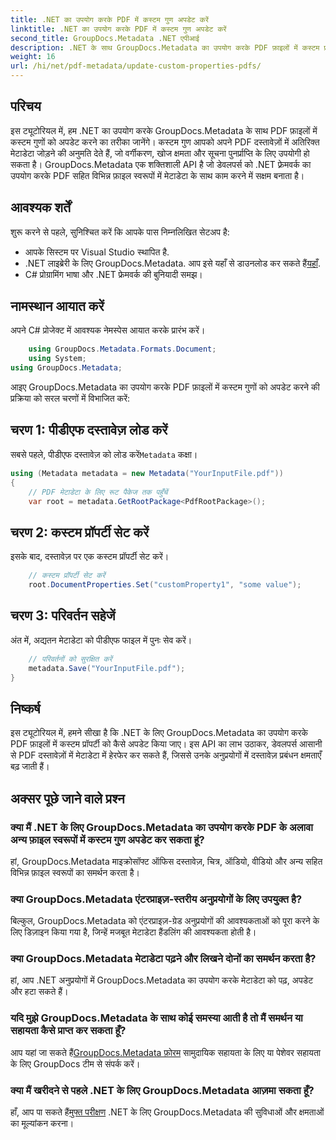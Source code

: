 ```yaml
---
title: .NET का उपयोग करके PDF में कस्टम गुण अपडेट करें
linktitle: .NET का उपयोग करके PDF में कस्टम गुण अपडेट करें
second_title: GroupDocs.Metadata .NET एपीआई
description: .NET के साथ GroupDocs.Metadata का उपयोग करके PDF फ़ाइलों में कस्टम प्रॉपर्टीज़ को अपडेट करना सीखें। PDF मेटाडेटा को कुशलतापूर्वक मैनिपुलेट करने के लिए सरल चरण।
weight: 16
url: /hi/net/pdf-metadata/update-custom-properties-pdfs/
---
```

## परिचय
इस ट्यूटोरियल में, हम .NET का उपयोग करके GroupDocs.Metadata के साथ PDF फ़ाइलों में कस्टम गुणों को अपडेट करने का तरीका जानेंगे। कस्टम गुण आपको अपने PDF दस्तावेज़ों में अतिरिक्त मेटाडेटा जोड़ने की अनुमति देते हैं, जो वर्गीकरण, खोज क्षमता और सूचना पुनर्प्राप्ति के लिए उपयोगी हो सकता है। GroupDocs.Metadata एक शक्तिशाली API है जो डेवलपर्स को .NET फ़्रेमवर्क का उपयोग करके PDF सहित विभिन्न फ़ाइल स्वरूपों में मेटाडेटा के साथ काम करने में सक्षम बनाता है।
## आवश्यक शर्तें
शुरू करने से पहले, सुनिश्चित करें कि आपके पास निम्नलिखित सेटअप है:
- आपके सिस्टम पर Visual Studio स्थापित है.
-  .NET लाइब्रेरी के लिए GroupDocs.Metadata. आप इसे यहाँ से डाउनलोड कर सकते हैं[यहाँ](https://releases.groupdocs.com/metadata/net/).
- C# प्रोग्रामिंग भाषा और .NET फ्रेमवर्क की बुनियादी समझ।

## नामस्थान आयात करें
अपने C# प्रोजेक्ट में आवश्यक नेमस्पेस आयात करके प्रारंभ करें।
```csharp
    using GroupDocs.Metadata.Formats.Document;
    using System;
using GroupDocs.Metadata;
```

आइए GroupDocs.Metadata का उपयोग करके PDF फ़ाइलों में कस्टम गुणों को अपडेट करने की प्रक्रिया को सरल चरणों में विभाजित करें:
## चरण 1: पीडीएफ दस्तावेज़ लोड करें
 सबसे पहले, पीडीएफ दस्तावेज़ को लोड करें`Metadata` कक्षा।
```csharp
using (Metadata metadata = new Metadata("YourInputFile.pdf"))
{
    // PDF मेटाडेटा के लिए रूट पैकेज तक पहुँचें
    var root = metadata.GetRootPackage<PdfRootPackage>();
```
## चरण 2: कस्टम प्रॉपर्टी सेट करें
इसके बाद, दस्तावेज़ पर एक कस्टम प्रॉपर्टी सेट करें।
```csharp
    // कस्टम प्रॉपर्टी सेट करें
    root.DocumentProperties.Set("customProperty1", "some value");
```
## चरण 3: परिवर्तन सहेजें
अंत में, अद्यतन मेटाडेटा को पीडीएफ फाइल में पुनः सेव करें।
```csharp
    // परिवर्तनों को सुरक्षित करें
    metadata.Save("YourInputFile.pdf");
}
```

## निष्कर्ष
इस ट्यूटोरियल में, हमने सीखा है कि .NET के लिए GroupDocs.Metadata का उपयोग करके PDF फ़ाइलों में कस्टम प्रॉपर्टी को कैसे अपडेट किया जाए। इस API का लाभ उठाकर, डेवलपर्स आसानी से PDF दस्तावेज़ों में मेटाडेटा में हेरफेर कर सकते हैं, जिससे उनके अनुप्रयोगों में दस्तावेज़ प्रबंधन क्षमताएँ बढ़ जाती हैं।

## अक्सर पूछे जाने वाले प्रश्न
### क्या मैं .NET के लिए GroupDocs.Metadata का उपयोग करके PDF के अलावा अन्य फ़ाइल स्वरूपों में कस्टम गुण अपडेट कर सकता हूं?
हां, GroupDocs.Metadata माइक्रोसॉफ्ट ऑफिस दस्तावेज़, चित्र, ऑडियो, वीडियो और अन्य सहित विभिन्न फ़ाइल स्वरूपों का समर्थन करता है।
### क्या GroupDocs.Metadata एंटरप्राइज़-स्तरीय अनुप्रयोगों के लिए उपयुक्त है?
बिल्कुल, GroupDocs.Metadata को एंटरप्राइज़-ग्रेड अनुप्रयोगों की आवश्यकताओं को पूरा करने के लिए डिज़ाइन किया गया है, जिन्हें मजबूत मेटाडेटा हैंडलिंग की आवश्यकता होती है।
### क्या GroupDocs.Metadata मेटाडेटा पढ़ने और लिखने दोनों का समर्थन करता है?
हां, आप .NET अनुप्रयोगों में GroupDocs.Metadata का उपयोग करके मेटाडेटा को पढ़, अपडेट और हटा सकते हैं।
### यदि मुझे GroupDocs.Metadata के साथ कोई समस्या आती है तो मैं समर्थन या सहायता कैसे प्राप्त कर सकता हूँ?
 आप यहां जा सकते हैं[GroupDocs.Metadata फ़ोरम](https://forum.groupdocs.com/c/metadata/14) सामुदायिक सहायता के लिए या पेशेवर सहायता के लिए GroupDocs टीम से संपर्क करें।
### क्या मैं खरीदने से पहले .NET के लिए GroupDocs.Metadata आज़मा सकता हूँ?
 हाँ, आप पा सकते हैं[मुफ्त परीक्षण](https://releases.groupdocs.com/) .NET के लिए GroupDocs.Metadata की सुविधाओं और क्षमताओं का मूल्यांकन करना।